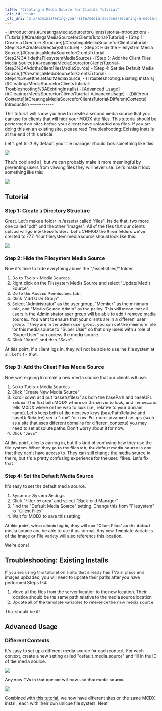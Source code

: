 ```yaml
---
title: "Creating a Media Source for Clients Tutorial"
_old_id: "350"
_old_uri: "2.x/administering-your-site/media-sources/securing-a-media-source/creating-a-media-source-for-clients-tutorial"
---
```


<div>- [Introduction](#CreatingaMediaSourceforClientsTutorial-Introduction)
- [Tutorial](#CreatingaMediaSourceforClientsTutorial-Tutorial)
  - [Step 1: Create a Directory Structure](#CreatingaMediaSourceforClientsTutorial-Step1%3ACreateaDirectoryStructure)
  - [Step 2: Hide the Filesystem Media Source](#CreatingaMediaSourceforClientsTutorial-Step2%3AHidetheFilesystemMediaSource)
  - [Step 3: Add the Client Files Media Source](#CreatingaMediaSourceforClientsTutorial-Step3%3AAddtheClientFilesMediaSource)
  - [Step 4: Set the Default Media Source](#CreatingaMediaSourceforClientsTutorial-Step4%3ASettheDefaultMediaSource)
- [Troubleshooting: Existing Installs](#CreatingaMediaSourceforClientsTutorial-Troubleshooting%3AExistingInstalls)
- [Advanced Usage](#CreatingaMediaSourceforClientsTutorial-AdvancedUsage)
  - [Different Contexts](#CreatingaMediaSourceforClientsTutorial-DifferentContexts)

</div>Introduction
------------

This tutorial will show you how to create a second media source that you can use for clients that will hide your MODX site files. This tutorial should be performed on sites before your clients have uploaded any files. If you are doing this on an existing site, please read Troubleshooting: Existing Installs at the end of this article.

Let's get to it! By default, your file manager should look something like this:

![](/download/attachments/41058455/modx1.png?version=1&modificationDate=1346437884000)

That's cool and all, but we can probably make it more meaningful by preventing users from viewing files they will never use. Let's make it look something like this:

![](/download/attachments/41058455/modx2.png?version=1&modificationDate=1346437945000)

Tutorial
--------

### Step 1: Create a Directory Structure

Great. Let's make a folder in /assets/ called "files". Inside that, two more, one called "pdf" and the other "images". All of the files that our clients upload will go into these folders. Let's CHMOD the three folders we've created to 777. Your filesystem media source should look like this:

![](/download/attachments/41058455/modx3.png?version=1&modificationDate=1346438045000)

### Step 2: Hide the Filesystem Media Source

Now it's time to hide everything above the "/assets/files/" folder.

1. Go to Tools > Media Sources.
2. Right click on the Filesystem Media Source and select "Update Media Source".
3. Go to the Access Permissions tab.
4. Click "Add User Group"
5. Select "Administrator" as the user group, "Member" as the minimum role, and "Media Source Admin" as the policy. This will mean that all users in the Administrator user group will be able to add / remove media sources. You want to ensure that your clients are in a different user group. If they are in the admin user group, you can set the minimum role for this media source to "Super User" so that only users with a role of "Super User" can access the media source.
6. Click "Done", and then "Save".

At this point, if a client logs in, they will not be able to use the file system at all. Let's fix that.

### Step 3: Add the Client Files Media Source

Now we're going to create a new media source that our clients will use.

1. Go to Tools > Media Sources
2. Click "Create New Media Source"
3. Scroll down and put "assets/files/" as both the basePath and baseURL values. The first tells MODX where on the server to look, and the second tells MODX where on the web to look (i.e., relative to your domain name). Let's keep both of the next two keys (basePathRelative and baseUrlRelative) set to "true" for now. For more advanced setups (such as a site that uses different domains for different contexts) you may need to set absolute paths. Don't worry about it for now.
4. Click "Save"

At this point, clients can log in, but it's kind of confusing how they use the file system. When they go to the files tab, the default media source is one that they don't have access to. They can still change the media source to theirs, but it's a pretty confusing experience for the user. Yikes. Let's fix that.

### Step 4: Set the Default Media Source

It's easy to set the default media source.

1. System > System Settings
2. Click "Filter by area" and select "Back-end Manager"
3. Find the "Default Media Source" setting. Change this from "Filesystem" to "Client Files"
4. Wait for MODX to save this setting

At this point, when clients log in, they will see "Client Files" as the default media source and be able to use it as normal. Any new Template Variables of the Image or File variety will also reference this location.

We're done!

Troubleshooting: Existing Installs
----------------------------------

If you are using this tutorial on a site that already has TVs in place and images uploaded, you will need to update their paths after you have performed Steps 1-4:

1. Move all the files from the server location to the new location. Their location should be the same path relative to the media source location
2. Update all of the template variables to reference the new media source

That should be it!

Advanced Usage
--------------

### Different Contexts

It's easy to set up a different media source for each context. For each context, create a new setting called "default\_media\_source" and fill in the ID of the media source.

![](/download/attachments/41058455/modx4.png?version=1&modificationDate=1346438389000)

Any new TVs in that context will now use that media source.

 ![](/download/attachments/41058455/modx5.png?version=1&modificationDate=1346438434000)

Combined with [this tutorial](/revolution/2.x/administering-your-site/contexts/creating-a-subdomain-from-a-folder-using-virtual-hosts "Creating a Subdomain from a Folder using Virtual Hosts"), we now have different sites on the same MODX install, each with their own unique file system. Neat!